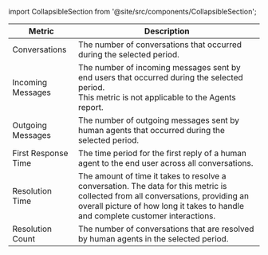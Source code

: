import CollapsibleSection from '@site/src/components/CollapsibleSection';

| Metric              | Description                                                                                                                                                                                                          |
|---------------------|----------------------------------------------------------------------------------------------------------------------------------------------------------------------------------------------------------------------|
| Conversations       | The number of conversations that occurred during the selected period.                                                                                                                                                |
| Incoming Messages   | The number of incoming messages sent by end users that occurred during the selected period.<br>This metric is not applicable to the Agents report.                                                                   |
| Outgoing Messages   | The number of outgoing messages sent by human agents that occurred during the selected period.                                                                                                                       |
| First Response Time | The time period for the first reply of a human agent to the end user across all conversations.                                                                                                                       |
| Resolution Time     | The amount of time it takes to resolve a conversation. The data for this metric is collected from all conversations, providing an overall picture of how long it takes to handle and complete customer interactions. |
| Resolution Count    | The number of conversations that are resolved by human agents in the selected period.                                                                                                                                |
